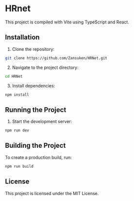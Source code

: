 # HRnet

This project is compiled with Vite using TypeScript and React.

## Installation

1. Clone the repository:
  ```sh
  git clone https://github.com/Zansuken/HRNet.git
  ```
2. Navigate to the project directory:
  ```sh
  cd HRNet
  ```
3. Install dependencies:
  ```sh
  npm install
  ```

## Running the Project

1. Start the development server:
  ```sh
  npm run dev
  ```

## Building the Project

To create a production build, run:
```sh
npm run build
```

## License

This project is licensed under the MIT License.